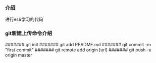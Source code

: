 ### 介绍
进行es6学习的代码



### git新建上传命令介绍
####### git init
####### git add README.md
####### git commit -m "first commit"
####### git remote add origin [url]
####### git push -u origin master
